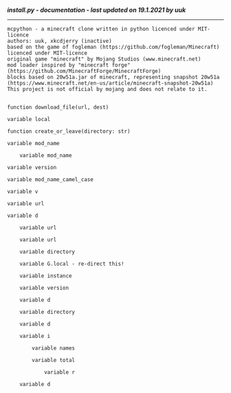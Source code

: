 ***install.py - documentation - last updated on 19.1.2021 by uuk***
___

    mcpython - a minecraft clone written in python licenced under MIT-licence
    authors: uuk, xkcdjerry (inactive)
    based on the game of fogleman (https://github.com/fogleman/Minecraft) licenced under MIT-licence
    original game "minecraft" by Mojang Studios (www.minecraft.net)
    mod loader inspired by "minecraft forge" (https://github.com/MinecraftForge/MinecraftForge)
    blocks based on 20w51a.jar of minecraft, representing snapshot 20w51a
    (https://www.minecraft.net/en-us/article/minecraft-snapshot-20w51a)
    This project is not official by mojang and does not relate to it.


    function download_file(url, dest)

    variable local

    function create_or_leave(directory: str)

    variable mod_name

        variable mod_name

    variable version

    variable mod_name_camel_case

    variable v

    variable url

    variable d

        variable url

        variable url

        variable directory

        variable G.local - re-direct this!

        variable instance

        variable version

        variable d

        variable directory

        variable d

        variable i

            variable names

            variable total

                variable r

        variable d